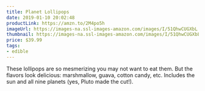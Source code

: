 ```yaml
---
title: Planet Lollipops
date: 2019-01-10 20:02:48
productLink: https://amzn.to/2M4po5h
imageUrl: https://images-na.ssl-images-amazon.com/images/I/51QhwCUGXbL.jpg
thumbnail: https://images-na.ssl-images-amazon.com/images/I/51QhwCUGXbL._SR600,315_.jpg
price: $39.99
tags:
- edible
---
```


These lollipops are so mesmerizing you may not want to eat them. But the flavors look delicious: marshmallow, guava, cotton candy, etc. Includes the sun and all nine planets (yes, Pluto made the cut!).